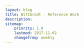 ```yaml
---
layout: blog
title: Wittbrodt - Reference Work
description: 
sitemap:
    priority: 1.0
    lastmod: 2017-11-02
    changefreq: weekly
---
```


